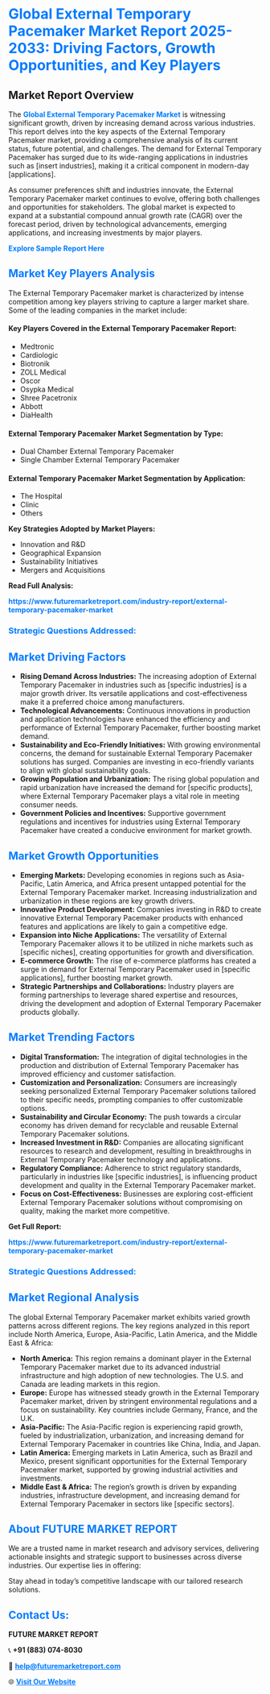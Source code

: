 <h1 style="color: #007BFF;">Global External Temporary Pacemaker Market Report 2025-2033: Driving Factors, Growth Opportunities, and Key Players</h1>

<section id="overview">
<h2>Market Report Overview</h2>
<p>The <a href="https://www.futuremarketreport.com/industry-report/external-temporary-pacemaker-market" style="color: #007BFF; text-decoration: none;"><strong>Global External Temporary Pacemaker Market</strong></a> is witnessing significant growth, driven by increasing demand across various industries. This report delves into the key aspects of the External Temporary Pacemaker market, providing a comprehensive analysis of its current status, future potential, and challenges. The demand for External Temporary Pacemaker has surged due to its wide-ranging applications in industries such as [insert industries], making it a critical component in modern-day [applications].</p>
<p>As consumer preferences shift and industries innovate, the External Temporary Pacemaker market continues to evolve, offering both challenges and opportunities for stakeholders. The global market is expected to expand at a substantial compound annual growth rate (CAGR) over the forecast period, driven by technological advancements, emerging applications, and increasing investments by major players.</p>
</section>

<section id="overview">
<p><a href="https://www.futuremarketreport.com/request-sample/reportId=79196" style="color: #007BFF; text-decoration: none;"><strong>Explore Sample Report Here</strong></a></p>
</section>

<section id="key-players">
<h2 style="color: #007BFF;">Market Key Players Analysis</h2>
<p>The External Temporary Pacemaker market is characterized by intense competition among key players striving to capture a larger market share. Some of the leading companies in the market include:</p>
<h4>Key Players Covered in the External Temporary Pacemaker Report:</h4>
<ul><li>Medtronic</li><li>Cardiologic</li><li>Biotronik</li><li>ZOLL Medical</li><li>Oscor</li><li>Osypka Medical</li><li>Shree Pacetronix</li><li>Abbott</li><li>DiaHealth</li></ul>
<h4>External Temporary Pacemaker Market Segmentation by Type:</h4>
<ul><li>Dual Chamber External Temporary Pacemaker</li><li>Single Chamber External Temporary Pacemaker</li></ul>

<h4>External Temporary Pacemaker Market Segmentation by Application:</h4>
<ul><li>The Hospital</li><li>Clinic</li><li>Others</li></ul>
<p><strong>Key Strategies Adopted by Market Players:</strong></p>
<ul>
<li>Innovation and R&D</li>
<li>Geographical Expansion</li>
<li>Sustainability Initiatives</li>
<li>Mergers and Acquisitions</li>
</ul>
</section>

<section>
<p><strong>Read Full Analysis: </strong></p><a href="https://www.futuremarketreport.com/industry-report/external-temporary-pacemaker-market" style="color: #007BFF; text-decoration: none;"><strong>https://www.futuremarketreport.com/industry-report/external-temporary-pacemaker-market</strong></a>
<h3 style="color: #007BFF;">Strategic Questions Addressed:</h3>
</section>

<section id="driving-factors">
<h2 style="color: #007BFF;">Market Driving Factors</h2>
<ul>
<li><strong>Rising Demand Across Industries:</strong> The increasing adoption of External Temporary Pacemaker in industries such as [specific industries] is a major growth driver. Its versatile applications and cost-effectiveness make it a preferred choice among manufacturers.</li>
<li><strong>Technological Advancements:</strong> Continuous innovations in production and application technologies have enhanced the efficiency and performance of External Temporary Pacemaker, further boosting market demand.</li>
<li><strong>Sustainability and Eco-Friendly Initiatives:</strong> With growing environmental concerns, the demand for sustainable External Temporary Pacemaker solutions has surged. Companies are investing in eco-friendly variants to align with global sustainability goals.</li>
<li><strong>Growing Population and Urbanization:</strong> The rising global population and rapid urbanization have increased the demand for [specific products], where External Temporary Pacemaker plays a vital role in meeting consumer needs.</li>
<li><strong>Government Policies and Incentives:</strong> Supportive government regulations and incentives for industries using External Temporary Pacemaker have created a conducive environment for market growth.</li>
</ul>
</section>

<section id="growth-opportunities">
<h2 style="color: #007BFF;">Market Growth Opportunities</h2>
<ul>
<li><strong>Emerging Markets:</strong> Developing economies in regions such as Asia-Pacific, Latin America, and Africa present untapped potential for the External Temporary Pacemaker market. Increasing industrialization and urbanization in these regions are key growth drivers.</li>
<li><strong>Innovative Product Development:</strong> Companies investing in R&D to create innovative External Temporary Pacemaker products with enhanced features and applications are likely to gain a competitive edge.</li>
<li><strong>Expansion into Niche Applications:</strong> The versatility of External Temporary Pacemaker allows it to be utilized in niche markets such as [specific niches], creating opportunities for growth and diversification.</li>
<li><strong>E-commerce Growth:</strong> The rise of e-commerce platforms has created a surge in demand for External Temporary Pacemaker used in [specific applications], further boosting market growth.</li>
<li><strong>Strategic Partnerships and Collaborations:</strong> Industry players are forming partnerships to leverage shared expertise and resources, driving the development and adoption of External Temporary Pacemaker products globally.</li>
</ul>
</section>

<section id="trending-factors">
<h2 style="color: #007BFF;">Market Trending Factors</h2>
<ul>
<li><strong>Digital Transformation:</strong> The integration of digital technologies in the production and distribution of External Temporary Pacemaker has improved efficiency and customer satisfaction.</li>
<li><strong>Customization and Personalization:</strong> Consumers are increasingly seeking personalized External Temporary Pacemaker solutions tailored to their specific needs, prompting companies to offer customizable options.</li>
<li><strong>Sustainability and Circular Economy:</strong> The push towards a circular economy has driven demand for recyclable and reusable External Temporary Pacemaker solutions.</li>
<li><strong>Increased Investment in R&D:</strong> Companies are allocating significant resources to research and development, resulting in breakthroughs in External Temporary Pacemaker technology and applications.</li>
<li><strong>Regulatory Compliance:</strong> Adherence to strict regulatory standards, particularly in industries like [specific industries], is influencing product development and quality in the External Temporary Pacemaker market.</li>
<li><strong>Focus on Cost-Effectiveness:</strong> Businesses are exploring cost-efficient External Temporary Pacemaker solutions without compromising on quality, making the market more competitive.</li>
</ul>
</section>

<section>
<p><strong>Get Full Report: </strong></p><a href="https://www.futuremarketreport.com/industry-report/external-temporary-pacemaker-market" style="color: #007BFF; text-decoration: none;"><strong>https://www.futuremarketreport.com/industry-report/external-temporary-pacemaker-market</strong></a>
<h3 style="color: #007BFF;">Strategic Questions Addressed:</h3>
</section>


<section id="regional-analysis">
<h2 style="color: #007BFF;">Market Regional Analysis</h2>
<p>The global External Temporary Pacemaker market exhibits varied growth patterns across different regions. The key regions analyzed in this report include North America, Europe, Asia-Pacific, Latin America, and the Middle East & Africa:</p>
<ul>
<li><strong>North America:</strong> This region remains a dominant player in the External Temporary Pacemaker market due to its advanced industrial infrastructure and high adoption of new technologies. The U.S. and Canada are leading markets in this region.</li>
<li><strong>Europe:</strong> Europe has witnessed steady growth in the External Temporary Pacemaker market, driven by stringent environmental regulations and a focus on sustainability. Key countries include Germany, France, and the U.K.</li>
<li><strong>Asia-Pacific:</strong> The Asia-Pacific region is experiencing rapid growth, fueled by industrialization, urbanization, and increasing demand for External Temporary Pacemaker in countries like China, India, and Japan.</li>
<li><strong>Latin America:</strong> Emerging markets in Latin America, such as Brazil and Mexico, present significant opportunities for the External Temporary Pacemaker market, supported by growing industrial activities and investments.</li>
<li><strong>Middle East & Africa:</strong> The region’s growth is driven by expanding industries, infrastructure development, and increasing demand for External Temporary Pacemaker in sectors like [specific sectors].</li>
</ul>
</section>

<footer>
<h2 style="color: #007BFF;">About FUTURE MARKET REPORT</h2>
<p>We are a trusted name in market research and advisory services, delivering actionable insights and strategic support to businesses across diverse industries. Our expertise lies in offering:</p>

<p>Stay ahead in today’s competitive landscape with our tailored research solutions.</p>

<h2 style="color: #007BFF;">Contact Us:</h2>
<p><strong>FUTURE MARKET REPORT</strong></p>
<p>📞 <strong>+91 (883) 074-8030</strong></p>
<p>📧 <strong><a href="mailto:help@futuremarketreport.com" style="color: #007BFF;">help@futuremarketreport.com</a></strong></p>
<p>🌐 <strong><a href="https://www.futuremarketreport.com/" style="color: #007BFF;">Visit Our Website</a></strong></p>
</footer>